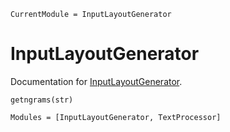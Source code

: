 ```@meta
CurrentModule = InputLayoutGenerator
```

# InputLayoutGenerator

Documentation for [InputLayoutGenerator](https://github.com/Sandsquare-Tinkerbrain/InputLayoutGenerator.jl).

```@index
getngrams(str)
```

```@autodocs
Modules = [InputLayoutGenerator, TextProcessor]
```

